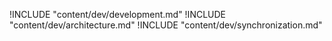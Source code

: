 <!--DHIS2-SECTION-ID:index-->

!INCLUDE "content/dev/development.md"
!INCLUDE "content/dev/architecture.md"
!INCLUDE "content/dev/synchronization.md"